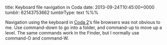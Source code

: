 title: Keyboard file navigation in Coda
date: 2013-09-24T10:45:00+0000
tumblr: 62143753662
tumblrType: text
%%%

Navigation using the keyboard in [Coda 2](http://panic.com/coda/)’s file browsers was not obvious to me. Use command-down to go into a folder, and command-up to move up a level. The same commands work in the Finder, but I normally use command-O and command-W.
